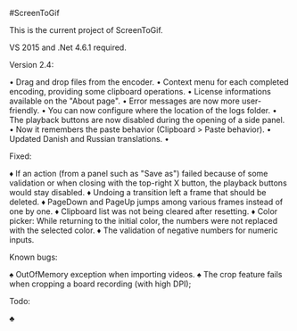 ﻿#ScreenToGif

This is the current project of ScreenToGif.

VS 2015 and .Net 4.6.1 required.


Version 2.4:

• Drag and drop files from the encoder.
• Context menu for each completed encoding, providing some clipboard operations.
• License informations available on the "About page".
• Error messages are now more user-friendly.
• You can now configure where the location of the logs folder.
• The playback buttons are now disabled during the opening of a side panel.
• Now it remembers the paste behavior (Clipboard > Paste behavior).
• Updated Danish and Russian translations.
•

Fixed:

♦ If an action (from a panel such as "Save as") failed because of some validation or when closing with the top-right X button, the playback buttons would stay disabled.
♦ Undoing a transition left a frame that should be deleted.
♦ PageDown and PageUp jumps among various frames instead of one by one. 
♦ Clipboard list was not being cleared after resetting.
♦ Color picker: While returning to the initial color, the numbers were not replaced with the selected color.
♦ The validation of negative numbers for numeric inputs.

Known bugs:

♠ OutOfMemory exception when importing videos. 
♠ The crop feature fails when cropping a board recording (with high DPI);

Todo:

♣ 